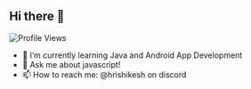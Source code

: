 ## Hi there 👋

![Profile Views](https://komarev.com/ghpvc/?username=hrishike-sh)

- 🌱 I’m currently learning Java and Android App Development
- 💬 Ask me about javascript!
- 📫 How to reach me: @hrishikesh on discord

